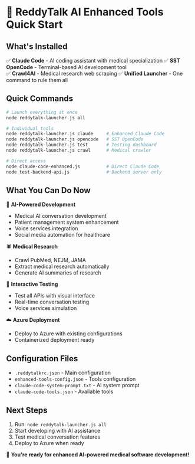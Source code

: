 # 🚀 ReddyTalk AI Enhanced Tools Quick Start

## What's Installed

✅ **Claude Code** - AI coding assistant with medical specialization
✅ **SST OpenCode** - Terminal-based AI development tool  
✅ **Crawl4AI** - Medical research web scraping
✅ **Unified Launcher** - One command to rule them all

## Quick Commands

```bash
# Launch everything at once
node reddytalk-launcher.js all

# Individual tools
node reddytalk-launcher.js claude     # Enhanced Claude Code
node reddytalk-launcher.js opencode   # SST OpenCode
node reddytalk-launcher.js test       # Testing dashboard
node reddytalk-launcher.js crawl      # Medical crawler

# Direct access
node claude-code-enhanced.js          # Direct Claude Code
node test-backend-api.js              # Backend server only
```

## What You Can Do Now

🤖 **AI-Powered Development**
- Medical AI conversation development
- Patient management system enhancement  
- Voice services integration
- Social media automation for healthcare

🕷️ **Medical Research**
- Crawl PubMed, NEJM, JAMA
- Extract medical research automatically
- Generate AI summaries of research

🧪 **Interactive Testing**
- Test all APIs with visual interface
- Real-time conversation testing
- Voice services simulation

☁️ **Azure Deployment**
- Deploy to Azure with existing configurations
- Containerized deployment ready

## Configuration Files

- `.reddytalkrc.json` - Main configuration
- `enhanced-tools-config.json` - Tools configuration
- `claude-code-system-prompt.txt` - AI system prompt
- `claude-code-tools.json` - Available tools

## Next Steps

1. Run: `node reddytalk-launcher.js all`
2. Start developing with AI assistance
3. Test medical conversation features
4. Deploy to Azure when ready

🎉 **You're ready for enhanced AI-powered medical software development!**
